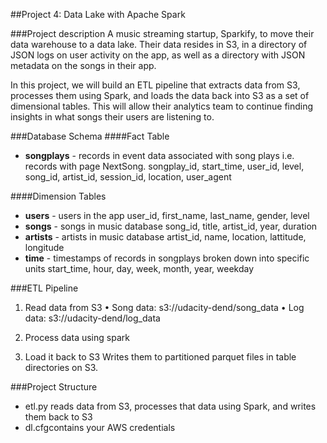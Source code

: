 ##Project 4: Data Lake with Apache Spark

###Project description
A music streaming startup, Sparkify, to move their data warehouse to a data lake. Their data resides in S3, in a directory of JSON logs on user activity on the app, as well as a directory with JSON metadata on the songs in their app.

In this project, we will build an ETL pipeline that extracts data from S3, processes them using Spark, and loads the data back into S3 as a set of dimensional tables. This will allow their analytics team to continue finding insights in what songs their users are listening to.


###Database Schema
####Fact Table
  * **songplays** - records in event data associated with song plays i.e. records with page NextSong.
    songplay_id, start_time, user_id, level, song_id, artist_id, session_id, location, user_agent
   
     
####Dimension Tables
  * **users** - users in the app
    user_id, first_name, last_name, gender, level
  * **songs** - songs in music database
    song_id, title, artist_id, year, duration
  * **artists** - artists in music database
    artist_id, name, location, lattitude, longitude
  * **time** - timestamps of records in songplays broken down into specific units
    start_time, hour, day, week, month, year, weekday


###ETL Pipeline
1. Read data from S3
•	Song data: s3://udacity-dend/song_data
•	Log data: s3://udacity-dend/log_data

2. Process data using spark

3. Load it back to S3
Writes them to partitioned parquet files in table directories on S3.


###Project Structure
* etl.py reads data from S3, processes that data using Spark, and writes them back to S3
* dl.cfgcontains your AWS credentials